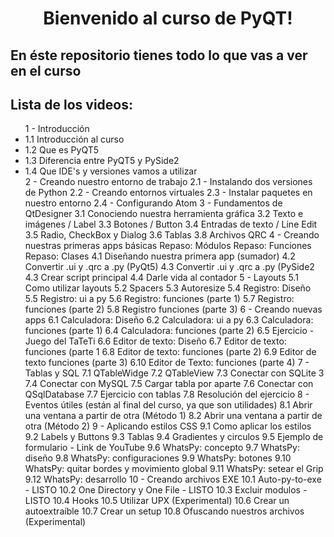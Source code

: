 

<div style="text-align:center"><h1>Bienvenido al curso de PyQT!</h1></div>

<p><h2>En éste repositorio tienes todo lo que vas a ver en el curso</h2><p>

<p><h2>Lista de los videos:</h2><p>
  
<ul>
  1 - Introducción
	<li>1.1 Introducción al curso</li>
	<li>1.2 Que es PyQT5</li>
	<li>1.3 Diferencia entre PyQT5 y PySide2</li>
	<li>1.4 Que IDE's y versiones vamos a utilizar</li>
2 - Creando nuestro entorno de trabajo
	2.1 - Instalando dos versiones de Python
	2.2 - Creando entornos virtuales
	2.3 - Instalar paquetes en nuestro entorno
	2.4 - Configurando Atom
3 - Fundamentos de QtDesigner
	3.1 Conociendo nuestra herramienta gráfica
	3.2 Texto e imágenes / Label
	3.3 Botones / Button
	3.4 Entradas de texto / Line Edit
	3.5 Radio, CheckBox y Dialog
	3.6 Tablas 
	3.8 Archivos QRC
4 - Creando nuestras primeras apps básicas
	Repaso: Módulos
	Repaso: Funciones
	Repaso: Clases
	4.1 Diseñando nuestra primera app (sumador)
	4.2 Convertir .ui y .qrc a .py (PyQt5)
	4.3 Convertir .ui y .qrc a .py (PySide2
	4.3 Crear script principal
	4.4 Darle vida al contador
5 - Layouts
	5.1 Como utilizar layouts
	5.2 Spacers
	5.3 Autoresize
	5.4 Registro: Diseño
	5.5 Registro: ui a py
	5.6 Registro: funciones (parte 1)
	5.7 Registro: funciones (parte 2)
	5.8 Registro funciones (parte 3)
6 - Creando nuevas apps
	6.1 Calculadora: Diseño
	6.2 Calculadora: ui a py
	6.3 Calculadora: funciones (parte 1)
	6.4 Calculadora: funciones (parte 2)
	6.5 Ejercicio - Juego del TaTeTi
	6.6 Editor de texto: Diseño
	6.7 Editor de texto: funciones (parte 1
	6.8 Editor de texto: funciones (parte 2)
	6.9 Editor de texto funciones (parte 3)
	6.10 Editor de Texto: funciones (parte 4)
7 - Tablas y SQL
	7.1 QTableWidge
	7.2 QTableView
	7.3 Conectar con SQLite 3
	7.4 Conectar con MySQL
	7.5 Cargar tabla por aparte
	7.6 Conectar con QSqlDatabase
	7.7 Ejercicio con tablas
	7.8 Resolución del ejercicio
8 - Eventos útiles (están al final del curso, ya que son utilidades)
	8.1 Abrir una ventana a partir de otra (Método 1)
	8.2 Abrir una ventana a partir de otra (Método 2)
9 - Aplicando estilos CSS
	9.1 Como aplicar los estilos
	9.2 Labels y Buttons
	9.3 Tablas
	9.4 Gradientes y circulos
	9.5 Ejemplo de formulario - Link de YouTube
	9.6 WhatsPy: concepto 
	9.7 WhatsPy: diseño
	9.8 WhatsPy: configuraciones
	9.9 WhatsPy: botones
	9.10 WhatsPy: quitar bordes y movimiento global
	9.11 WhatsPy: setear el Grip
	9.12 WhatsPy: desarrollo
10 - Creando archivos EXE
	10.1 Auto-py-to-exe - LISTO
	10.2 One Directory y One File - LISTO
	10.3 Excluir modulos - LISTO
	10.4 Hooks
	10.5 Utilizar UPX (Experimental)
	10.6 Crear un autoextraíble
	10.7 Crear un setup
	10.8 Ofuscando nuestros archivos (Experimental)
</ul>
